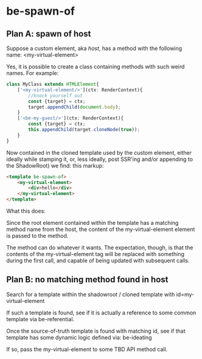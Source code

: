 # be-spawn-of

## Plan A:  spawn of host

Suppose a custom element, aka *host*, has a method with the following name: \<my-virtual-element>

Yes, it is possible to create a class containing methods with such weird names.  For example:

```TypeScript
class MyClass extends HTMLElement{
    ['<my-virtual-element/>'](ctx: RenderContext){
        //knock yourself out
        const {target} = ctx;
        target.appendChild(document.body);
    }
    ['<be-my-guest/>'](ctx: RenderContext){
        const {target} = ctx;
        this.appendChild(target.cloneNode(true));
    }
}
```

Now contained in the cloned template used by the custom element, either ideally while stamping it, or, less ideally, post SSR'ing and/or appending to the ShadowRoot) we find: this markup:

```html
<template be-spawn-of>
    <my-virtual-element>
        <div>hello</div>
    </my-virtual-element>
</template>
```

What this does:

Since the root element contained within the template has a matching method name from the host, the content of the my-virtual-element element is passed to the method.

The method can do whatever it wants.  The expectation, though, is that the contents of the my-virtual-element tag will be replaced with something during the first call, and capable of being updated with subsequent calls.

## Plan B:  no matching method found in host

Search for a template within the shadowroot / cloned template with id=my-virtual-element

If such a template is found, see if it is actually a reference to some common template via be-referential.

Once the source-of-truth template is found with matching id, see if that template has some dynamic logic defined via:  be-ideating

If so, pass the my-virtual-element to some TBD API method call.



